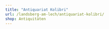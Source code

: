 ```yaml
---
title: "Antiquariat Kolibri"
url: /landsberg-am-lech/antiquariat-kolibri/
shop: Antiquitäten
---
```

